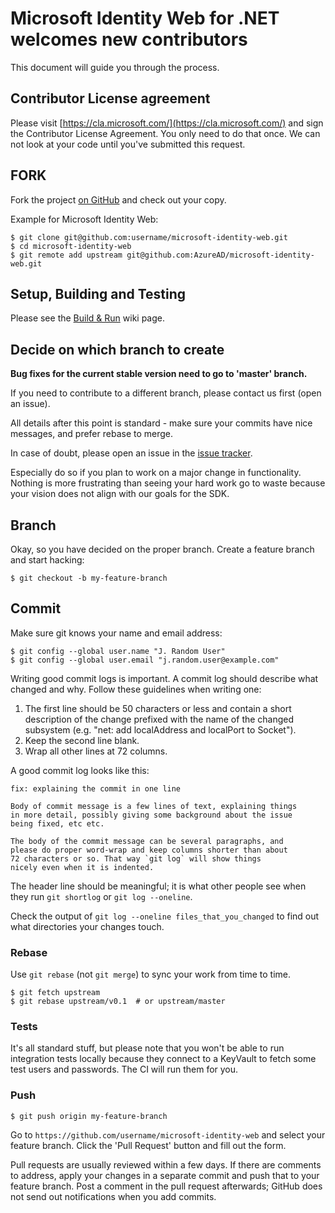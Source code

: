 # Microsoft Identity Web for .NET welcomes new contributors

This document will guide you through the process.

## Contributor License agreement

Please visit [https://cla.microsoft.com/](https://cla.microsoft.com/) and sign the Contributor License
Agreement.  You only need to do that once. We can not look at your code until you've submitted this request.

## FORK

Fork the project [on GitHub](https://github.com/AzureAD/microsoft-identity-web) and check out
your copy.

Example for Microsoft Identity Web:

```
$ git clone git@github.com:username/microsoft-identity-web.git
$ cd microsoft-identity-web
$ git remote add upstream git@github.com:AzureAD/microsoft-identity-web.git
```

## Setup, Building and Testing

Please see the [Build & Run](https://github.com/AzureAD/microsoft-identity-web/wiki/build-and-test) wiki page.

## Decide on which branch to create

**Bug fixes for the current stable version need to go to 'master' branch.**

If you need to contribute to a different branch, please contact us first (open an issue).

All details after this point is standard - make sure your commits have nice messages, and prefer rebase to merge.

In case of doubt, please open an issue in the [issue tracker](https://github.com/AzureAD/microsoft-identity-web/issues).

Especially do so if you plan to work on a major change in functionality.  Nothing is more
frustrating than seeing your hard work go to waste because your vision
does not align with our goals for the SDK.

## Branch

Okay, so you have decided on the proper branch.  Create a feature branch
and start hacking:

```
$ git checkout -b my-feature-branch
```

## Commit

Make sure git knows your name and email address:

```
$ git config --global user.name "J. Random User"
$ git config --global user.email "j.random.user@example.com"
```

Writing good commit logs is important.  A commit log should describe what
changed and why.  Follow these guidelines when writing one:

1. The first line should be 50 characters or less and contain a short
   description of the change prefixed with the name of the changed
   subsystem (e.g. "net: add localAddress and localPort to Socket").
2. Keep the second line blank.
3. Wrap all other lines at 72 columns.

A good commit log looks like this:

```
fix: explaining the commit in one line

Body of commit message is a few lines of text, explaining things
in more detail, possibly giving some background about the issue
being fixed, etc etc.

The body of the commit message can be several paragraphs, and
please do proper word-wrap and keep columns shorter than about
72 characters or so. That way `git log` will show things
nicely even when it is indented.
```

The header line should be meaningful; it is what other people see when they
run `git shortlog` or `git log --oneline`.

Check the output of `git log --oneline files_that_you_changed` to find out
what directories your changes touch.

### Rebase

Use `git rebase` (not `git merge`) to sync your work from time to time.

```
$ git fetch upstream
$ git rebase upstream/v0.1  # or upstream/master
```

### Tests

It's all standard stuff, but please note that you won't be able to run integration tests locally because they connect to a KeyVault to fetch some test users and passwords. The CI will run them for you.

### Push

```
$ git push origin my-feature-branch
```

Go to `https://github.com/username/microsoft-identity-web` and select your feature branch.  Click
the 'Pull Request' button and fill out the form.

Pull requests are usually reviewed within a few days.  If there are comments
to address, apply your changes in a separate commit and push that to your
feature branch.  Post a comment in the pull request afterwards; GitHub does
not send out notifications when you add commits.

[on GitHub]: https://github.com/AzureAD/microsoft-identity-web
[issue tracker]: https://github.com/AzureAD/microsoft-identity-web/issues
